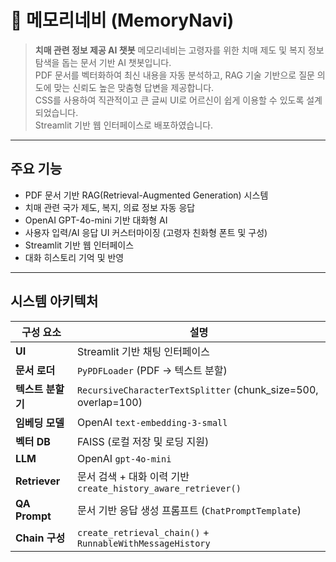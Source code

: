# 🧭 메모리네비 (MemoryNavi)
> **치매 관련 정보 제공 AI 챗봇**
> 메모리네비는 고령자를 위한 치매 제도 및 복지 정보 탐색을 돕는 문서 기반 AI 챗봇입니다.      
> PDF 문서를 벡터화하여 최신 내용을 자동 분석하고, RAG 기술 기반으로 질문 의도에 맞는 신뢰도 높은 맞춤형 답변을 제공합니다.    
> CSS를 사용하여 직관적이고 큰 글씨 UI로 어르신이 쉽게 이용할 수 있도록 설계되었습니다.    
> Streamlit 기반 웹 인터페이스로 배포하였습니다.

---

## 주요 기능
- PDF 문서 기반 RAG(Retrieval-Augmented Generation) 시스템
- 치매 관련 국가 제도, 복지, 의료 정보 자동 응답
- OpenAI GPT-4o-mini 기반 대화형 AI
- 사용자 입력/AI 응답 UI 커스터마이징 (고령자 친화형 폰트 및 구성)
- Streamlit 기반 웹 인터페이스
- 대화 히스토리 기억 및 반영

---

## 시스템 아키텍처

| 구성 요소       | 설명 |
|----------------|------|
| **UI**         | Streamlit 기반 채팅 인터페이스 |
| **문서 로더**  | `PyPDFLoader` (PDF → 텍스트 분할) |
| **텍스트 분할기** | `RecursiveCharacterTextSplitter` (chunk_size=500, overlap=100) |
| **임베딩 모델** | OpenAI `text-embedding-3-small` |
| **벡터 DB**    | FAISS (로컬 저장 및 로딩 지원) |
| **LLM**        | OpenAI `gpt-4o-mini` |
| **Retriever**  | 문서 검색 + 대화 이력 기반 `create_history_aware_retriever()` |
| **QA Prompt**  | 문서 기반 응답 생성 프롬프트 (`ChatPromptTemplate`) |
| **Chain 구성** | `create_retrieval_chain()` + `RunnableWithMessageHistory` |


